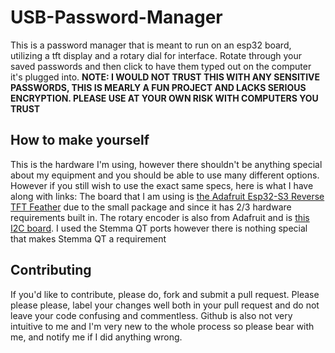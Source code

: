 # USB-Password-Manager
This is a password manager that is meant to run on an esp32 board, utilizing a tft display and a rotary dial for interface. Rotate through your saved passwords and then click to have them typed out on the computer it's plugged into. **NOTE: I WOULD NOT TRUST THIS WITH ANY SENSITIVE PASSWORDS, THIS IS MEARLY A FUN PROJECT AND LACKS SERIOUS ENCRYPTION. PLEASE USE AT YOUR OWN RISK WITH COMPUTERS YOU TRUST**

## How to make yourself
This is the hardware I'm using, however there shouldn't be anything special about my equipment and you should be able to use many different options. However if you still wish to use the exact same specs, here is what I have along with links:
The board that I am using is [the Adafruit Esp32-S3 Reverse TFT Feather](https://www.adafruit.com/product/5691) due to the small package and since it has 2/3 hardware requirements built in.
The rotary encoder is also from Adafruit and is [this I2C board](https://www.adafruit.com/product/4991).
I used the Stemma QT ports however there is nothing special that makes Stemma QT a requirement

## Contributing
If you'd like to contribute, please do, fork and submit a pull request. Please please please, label your changes well both in your pull request and do not leave your code confusing and commentless. Github is also not very intuitive to me and I'm very new to the whole process so please bear with me, and notify me if I did anything wrong.
